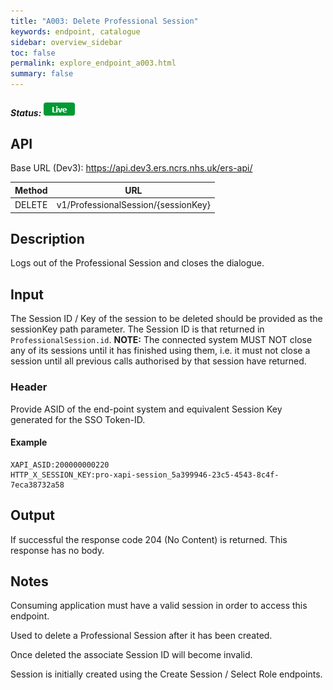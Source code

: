 ```yaml
---
title: "A003: Delete Professional Session"
keywords: endpoint, catalogue
sidebar: overview_sidebar
toc: false
permalink: explore_endpoint_a003.html
summary: false
---
```


##### Status: ![Live](images/icons/api_live.png)

## API

Base URL (Dev3): https://api.dev3.ers.ncrs.nhs.uk/ers-api/

| Method | URL |
| -------------| --- |
| DELETE | v1/ProfessionalSession/{sessionKey}

## Description
Logs out of the Professional Session and closes the dialogue.

## Input
The Session ID / Key of the session to be deleted should be provided as the sessionKey path parameter. The Session ID is that returned in `ProfessionalSession.id`.
**NOTE:** The connected system MUST NOT close any of its sessions until it has finished using them, i.e. it must not close a session until all previous calls authorised by that session have returned.

### Header
Provide ASID of the end-point system and equivalent Session Key generated for the SSO Token-ID.

#### Example
```http
XAPI_ASID:200000000220
HTTP_X_SESSION_KEY:pro-xapi-session_5a399946-23c5-4543-8c4f-7eca38732a58
```

## Output
If successful the response code 204 (No Content) is returned. This response has no body.

<!--## Code Sample
Code snippets taken from the consumer example. See [Code Samples](develop_code_samples.html) for further details.

```javascript
function deleteSession() {
    var deferred = $q.defer();

    var headersJson = {};
    headersJson[config.asidHeader] = config.asid;
    headersJson[config.sessionIdHeader] = scope.sessionData.id;

    var rest = $resource(
            config.baseUrl + '/v1/ProfessionalSession/' + scope.currentSessionId,
            null,
            {'delete': {method: 'DELETE', headers: headersJson}}
    );
    rest.delete(function() {
        deferred.resolve(true);
        scope.currentSessionId = null;
    }, function() {
        deferred.reject();        
    });

    return deferred.promise;
}
```-->

## Notes
Consuming application must have a valid session in order to access this endpoint.

Used to delete a Professional Session after it has been created.

Once deleted the associate Session ID will become invalid.

Session is initially created using the Create Session / Select Role endpoints.
